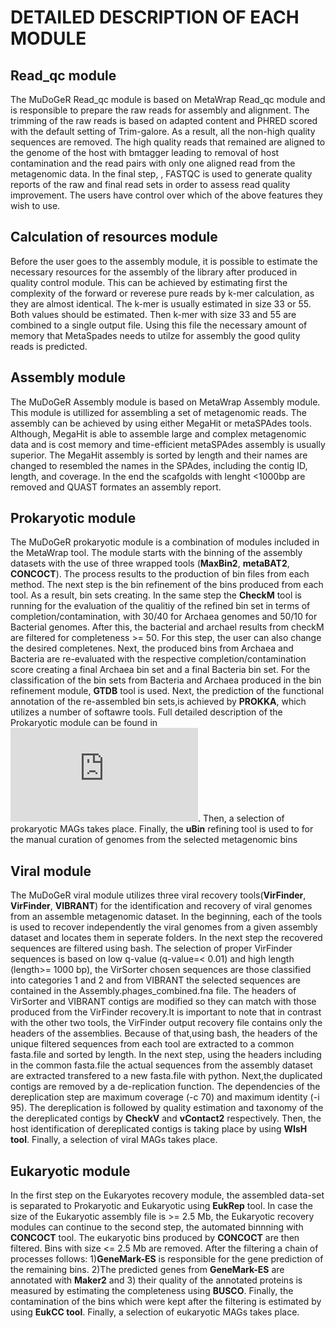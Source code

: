 # DETAILED DESCRIPTION OF EACH MODULE

## Read_qc module

The MuDoGeR Read_qc module is based on MetaWrap Read_qc module and is responsible to prepare the raw reads for assembly and alignment. The trimming of the raw reads is based on adapted content and PHRED scored with the default setting of Trim-galore. As a result, all the non-high quality sequences are removed. The high quality reads that remained are aligned to the genome of the host with bmtagger leading to removal of host contamination and the read pairs with only one aligned read from the metagenomic data. In the final step, , FASTQC is used to generate quality reports of the raw and final read sets in order to assess read quality improvement. The users have control over which of the above features they wish to use.

## Calculation of resources module
Before the user goes to the assembly module, it is possible to estimate the necessary resources for the assembly of the library after produced in quality control module. This can be achieved by estimating first the complexity of the forward or reverese pure reads by k-mer calculation, as they are almost identical. The k-mer is usually estimated in size 33 or 55. Both values should be estimated. Then k-mer with size 33 and 55 are combined to a single  output file. Using this file the necessary amount of memory that MetaSpades needs to utilze for assembly the good qulity reads is predicted.


## Assembly module
The  MuDoGeR Assembly module is based on MetaWrap Assembly module. This module is utillized for assembling a set of metagenomic reads. The assembly can be achieved by using either MegaHit or metaSPAdes tools. Although, MegaHit is able to assemble large and complex metagenomic data and is cost memory and time-efficient metaSPAdes assembly is usually superior. The MegaHit assembly is sorted by length and their names are changed to resembled the names in the SPAdes, including the contig ID, length, and coverage. In the end the scafgolds with lenght <1000bp are removed and QUAST formates an assembly report.

## Prokaryotic module
The MuDoGeR prokaryotic module is a combination of modules included in the MetaWrap tool. The module starts with the binning of the assembly datasets with the use of three wrapped tools (**MaxBin2**, **metaBAT2**, **CONCOCT**). The process results to the production of bin files from each method. The next step is the bin refinement of the bins produced from each tool. As a result, bin sets creating. In the same step the **CheckM** tool is running for the evaluation of the qualitiy of the refined  bin set in terms of completion/contamination, with 30/40 for Archaea genomes and 50/10 for Bacterial genomes. After this, the bacterial and archael results from checkM are filtered for completeness >= 50. For this step, the user can also change the desired completenes. Next, the produced bins from Archaea and Bacteria are re-evaluated with the respective completion/contamination score creating a final Archaea bin set and a final Bacteria bin set. For the classification of the bin sets from Bacteria and Archaea produced in the bin refinement module, **GTDB** tool is used. Next, the prediction of the functional annotation of the re-assembled bin sets,is achieved by **PROKKA**, which utilizes a number of softawre tools. Full detailed description of the Prokaryotic module can be found in ![MetaWrap/Module_descriptions.md](https://github.com/bxlab/metaWRAP/blob/master/Module_descriptions.md). Then, a selection of prokaryotic MAGs takes place. Finally, the **uBin** refining tool is used to for the manual curation of genomes from the selected metagenomic bins 

## Viral module
The MuDoGeR viral module utilizes three viral recovery tools(**VirFinder**, **VirFinder**, **VIBRANT**) for the identification and recovery of viral genomes from an assemble metagenomic dataset. In the beginning, each of the tools is used to recover independently the viral genomes from a given assembly dataset and locates them in seperate folders.  In the next step the recovered sequences are filtered using bash. The selection of proper VirFinder sequences is based on low q-value (q-value=< 0.01) and high length (length>= 1000 bp), the VirSorter chosen sequences are those classified into categories 1 and 2 and from VIBRANT the selected sequences are contained in the Assembly.phages_combined.fna file. The headers of VirSorter and VIBRANT contigs are modified so they can match with those produced from the VirFinder recovery.It is important to note that in contrast with the other two tools, the VirFinder output recovery file contains only the headers of the assemblies. Because of that,using bash, the headers of the unique filtered sequences from each tool are extracted to a common fasta.file and sorted by length. In the next step, using the headers including in the common fasta.file the actual sequences from the assembly dataset are extracted transfered to a new fasta.file with python. Next,the duplicated contigs are removed by a de-replication function. The dependencies of the dereplication step are  maximum coverage (-c 70) and maximum identity (-i 95). The dereplication is followed by quality estimation and taxonomy of the the dereplicated contigs by **CheckV** and **vContact2** respectively. Then, the host identification of dereplicated contigs is taking place by using **WIsH tool**. Finally, a selection of viral  MAGs takes place.

## Eukaryotic module
In the first step on the Eukaryotes recovery module, the assembled data-set is separated to Prokaryotic and Eukaryotic using **EukRep** tool. In case the size of the Eukaryotic assembly file is >= 2.5 Mb, the Eukaryotic recovery modules can continue to the second step, the automated binnning with **CONCOCT** tool. The eukaryotic bins  produced by **CONCOCT** are then filtered. Bins with size <= 2.5 Mb are removed. After the filtering a chain of processes follows: 1)**GeneMark-ES** is responsible for the gene prediction of the remaining bins. 2)The predicted genes from **GeneMark-ES** are annotated with **Maker2** and 3) their quality of the annotated proteins is measured by estimating the completeness using  **BUSCO**. Finally, the contamination of the bins which were kept after the filtering is estimated by using **EukCC tool**. Finally, a selection of eukaryotic MAGs takes place.

